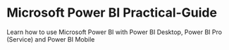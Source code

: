 # **Microsoft Power BI Practical-Guide**
Learn how to use Microsoft Power BI with Power BI Desktop, Power BI Pro (Service) and Power BI Mobile
